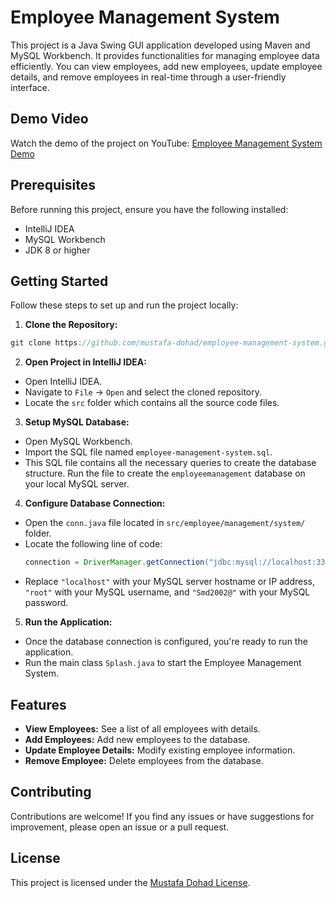 # Employee Management System

This project is a Java Swing GUI application developed using Maven and MySQL Workbench. It provides functionalities for managing employee data efficiently. You can view employees, add new employees, update employee details, and remove employees in real-time through a user-friendly interface.

## Demo Video

Watch the demo of the project on YouTube: [Employee Management System Demo](https://youtu.be/pXMzkRGpKy0?si=oWgNlaPrKuesuZCX)

## Prerequisites

Before running this project, ensure you have the following installed:

- IntelliJ IDEA 
- MySQL Workbench
- JDK 8 or higher

## Getting Started

Follow these steps to set up and run the project locally:

1. **Clone the Repository:**
  ```java
git clone https://github.com/mustafa-dohad/employee-management-system.git
```
2. **Open Project in IntelliJ IDEA:**

- Open IntelliJ IDEA.
- Navigate to `File` -> `Open` and select the cloned repository.
- Locate the `src` folder which contains all the source code files.

3. **Setup MySQL Database:**

- Open MySQL Workbench.
- Import the SQL file named `employee-management-system.sql`.
- This SQL file contains all the necessary queries to create the database structure. Run the file to create the `employeemanagement` database on your local MySQL server.

4. **Configure Database Connection:**

- Open the `conn.java` file located in `src/employee/management/system/` folder.
- Locate the following line of code:
  ```java
  connection = DriverManager.getConnection("jdbc:mysql://localhost:3306/employeemanagement", "root", "Smd2002@");
  ```
- Replace `"localhost"` with your MySQL server hostname or IP address, `"root"` with your MySQL username, and `"Smd2002@"` with your MySQL password.

5. **Run the Application:**

- Once the database connection is configured, you're ready to run the application.
- Run the main class `Splash.java` to start the Employee Management System.

## Features

- **View Employees:** See a list of all employees with details.
- **Add Employees:** Add new employees to the database.
- **Update Employee Details:** Modify existing employee information.
- **Remove Employee:** Delete employees from the database.

## Contributing

Contributions are welcome! If you find any issues or have suggestions for improvement, please open an issue or a pull request.

## License

This project is licensed under the [Mustafa Dohad License](LICENSE).
